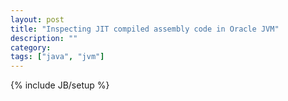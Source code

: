 ```yaml
---
layout: post
title: "Inspecting JIT compiled assembly code in Oracle JVM"
description: ""
category: 
tags: ["java", "jvm"]
---
```

{% include JB/setup %}
